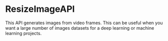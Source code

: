﻿# ResizeImageAPI


This API generates images from video frames. This can be useful when you want a large number of images datasets for a deep learning or machine learning projects. 
